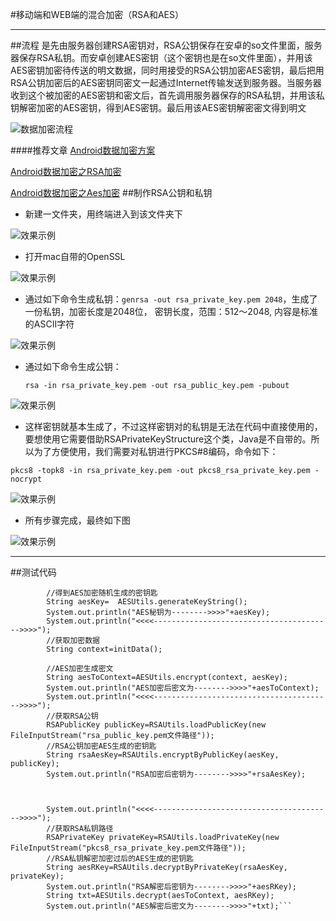 #移动端和WEB端的混合加密（RSA和AES）
********


##流程
是先由服务器创建RSA密钥对，RSA公钥保存在安卓的so文件里面，服务器保存RSA私钥。而安卓创建AES密钥（这个密钥也是在so文件里面），并用该AES密钥加密待传送的明文数据，同时用接受的RSA公钥加密AES密钥，最后把用RSA公钥加密后的AES密钥同密文一起通过Internet传输发送到服务器。当服务器收到这个被加密的AES密钥和密文后，首先调用服务器保存的RSA私钥，并用该私钥解密加密的AES密钥，得到AES密钥。最后用该AES密钥解密密文得到明文

![数据加密流程](https://github.com/wxmylife/RSA_AES/blob/master/img/1.png)



####推荐文章
[Android数据加密方案](http://www.jianshu.com/p/d4fee3a2de82)

[Android数据加密之RSA加密](http://www.cnblogs.com/whoislcj/p/5470095.html)

[Android数据加密之Aes加密](http://www.cnblogs.com/whoislcj/p/5473030.html)
##制作RSA公钥和私钥
* 新建一文件夹，用终端进入到该文件夹下

![效果示例](https://github.com/wxmylife/RSA_AES/blob/master/img/2.png)

* 打开mac自带的OpenSSL

![效果示例](https://github.com/wxmylife/RSA_AES/blob/master/img/3.png)

* 通过如下命令生成私钥：`genrsa -out rsa_private_key.pem 2048`，生成了一份私钥，加密长度是2048位， 密钥长度，范围：512～2048, 内容是标准的ASCII字符

![效果示例](https://github.com/wxmylife/RSA_AES/blob/master/img/4.png)

* 通过如下命令生成公钥：

	`rsa -in rsa_private_key.pem -out rsa_public_key.pem -pubout`
	
![效果示例](https://github.com/wxmylife/RSA_AES/blob/master/img/5.png)

* 这样密钥就基本生成了，不过这样密钥对的私钥是无法在代码中直接使用的，要想使用它需要借助RSAPrivateKeyStructure这个类，Java是不自带的。所以为了方便使用，我们需要对私钥进行PKCS#8编码，命令如下：

`pkcs8 -topk8 -in rsa_private_key.pem -out pkcs8_rsa_private_key.pem -nocrypt` 

![效果示例](https://github.com/wxmylife/RSA_AES/blob/master/img/6.png)

* 所有步骤完成，最终如下图

![效果示例](https://github.com/wxmylife/RSA_AES/blob/master/img/7.png)
***
##测试代码
```
	 	//得到AES加密随机生成的密钥匙
		String aesKey=  AESUtils.generateKeyString();
		System.out.println("AES秘钥为-------->>>>"+aesKey);
		System.out.println("<<<<---------------------------------------->>>>");
		//获取加密数据
		String context=initData();
		
		//AES加密生成密文
		String aesToContext=AESUtils.encrypt(context, aesKey);
		System.out.println("AES加密后密文为-------->>>>"+aesToContext);
		System.out.println("<<<<---------------------------------------->>>>");
		//获取RSA公钥
		RSAPublicKey publicKey=RSAUtils.loadPublicKey(new FileInputStream("rsa_public_key.pem文件路径"));
		//RSA公钥加密AES生成的密钥匙
		String rsaAesKey=RSAUtils.encryptByPublicKey(aesKey, publicKey);
		System.out.println("RSA加密后密钥为-------->>>>"+rsaAesKey);
		
		
		
		System.out.println("<<<<---------------------------------------->>>>");
		//获取RSA私钥路径
		RSAPrivateKey privateKey=RSAUtils.loadPrivateKey(new FileInputStream("pkcs8_rsa_private_key.pem文件路径"));
		//RSA私钥解密加密过后的AES生成的密钥匙
		String aesRKey=RSAUtils.decryptByPrivateKey(rsaAesKey, privateKey);
		System.out.println("RSA解密后密钥为-------->>>>"+aesRKey);
		String txt=AESUtils.decrypt(aesToContext, aesRKey);
		System.out.println("AES解密后密文为-------->>>>"+txt);```